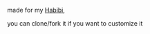 made for my [Habibi]([https://www.facebook.com/Theblokcofficial](https://www.facebook.com/YECATSBERSAMIN02)),

you can clone/fork it if you want to customize it
